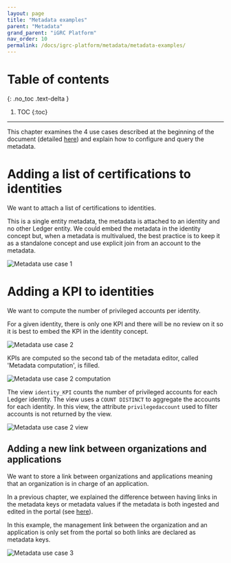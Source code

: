 ```yaml
---
layout: page
title: "Metadata examples"
parent: "Metadata"
grand_parent: "iGRC Platform"
nav_order: 10
permalink: /docs/igrc-platform/metadata/metadata-examples/
---
```


# Table of contents
{: .no_toc .text-delta }

1. TOC
{:toc}
---

This chapter examines the 4 use cases described at the beginning of the document (detailed [here](igrc-platform/metadata/metadata-concept.md)) and explain how to configure and query the metadata.

# Adding a list of certifications to identities

We want to attach a list of certifications to identities.

This is a single entity metadata, the metadata is attached to an identity and no other Ledger entity.
We could embed the metadata in the identity concept but, when a metadata is multivalued, the best practice is to keep it as a standalone concept and use explicit join from an account to the metadata.

![Metadata use case 1](igrc-platform/metadata/images/metadata_use_case_1_configuration.png "Metadata use case 1")

# Adding a KPI to identities

We want to compute the number of privileged accounts per identity.

For a given identity, there is only one KPI and there will be no review on it so it is best to embed the KPI in the identity concept.

![Metadata use case 2](igrc-platform/metadata/images/metadata_use_case_2_configuration.png "Metadata use case 2")

KPIs are computed so the second tab of the metadata editor, called 'Metadata computation', is filled.

![Metadata use case 2 computation](igrc-platform/metadata/images/metadata_use_case_2_computation.png "Metadata use case 2 computation")

The view `identity_KPI` counts the number of privileged accounts for each Ledger identity. The view uses a `COUNT DISTINCT` to aggregate the accounts for each identity.
In this view, the attribute `privilegedaccount` used to filter accounts is not returned by the view.

![Metadata use case 2 view](igrc-platform/metadata/images/metadata_use_case_2_view.png "Metadata use case 2 view")

## Adding a new link between organizations and applications

We want to store a link between organizations and applications meaning that an organization is in charge of an application.

In a previous chapter, we explained the difference between having links in the metadata keys or metadata values if the metadata is both ingested and edited in the portal (see [here](igrc-platform/metadata/metadata-life-cycle.md)).

In this example, the management link between the organization and an application is only set from the portal so both links are declared as metadata keys.

![Metadata use case 3](igrc-platform/metadata/images/metadata_use_case_3_configuration.png "Metadata use case 3")

